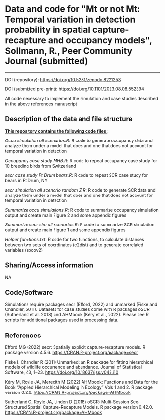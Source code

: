 # Data and code for "Mt or not Mt: Temporal variation in detection probability in spatial capture-recapture and occupancy models", Sollmann, R., Peer Community Journal (submitted)
---

DOI (repository): https://doi.org/10.5281/zenodo.8221253

DOI (submitted pre-print): https://doi.org/10.1101/2023.08.08.552394

All code necessary to implement the simulation and case studies described in the above references manuscript

## Description of the data and file structure

<ins> **This repository contains the following code files** </ins>:

*Occu simulation all scenarios.R*: R code to generate occupancy data and analyze them under a model that does and one that does not account for temporal variation in detection

*Occupancy case study MHB.R*: R code to repeat occupancy case study for 10 breeding birds from Switzerland

*secr case study Ft Drum bears.R*: R code to repeat SCR case study for bears in Ft Drum, NY

*secr simulation all scenario random Z.R*: R code to generate SCR data and analyze them under a model that does and one that does not account for temporal variation in detection

*Summarize occu simulations.R*: R code to summarize occupancy simulation output and create main Figure 2 and some appendix figures

*Summarize secr sim all scenarios.R*: R code to summarize SCR simulation output and create main Figure 1 and some appendix figures

*Helper functions.txt*: R code for two functions, to calculate distances between two sets of coordinates (e2dist) and to generate correlated variables (spcov2)


## Sharing/Access information

NA


## Code/Software

Simulations require packages secr (Efford, 2022) and unmarked (Fiske and Chandler, 2011). Datasets for case studies come with R packages oSCR (Sutherland et al. 2018) and AHMbook (Kéry et al., 2022). Please see R scripts for additional packages used in processing data. 


## References

Efford MG (2022) secr: Spatially explicit capture-recapture models. R package version 4.5.6. https://CRAN.R-project.org/package=secr 

Fiske I, Chandler R (2011) Unmarked: an R package for fitting hierarchical models of wildlife occurrence and abundance. Journal of Statistical Software, 43, 1–23. https://doi.org/10.18637/jss.v043.i10 

Kéry M, Royle JA, Meredith M (2022) AHMbook: Functions and Data for the Book “Applied Hierarchical Modeling in Ecology” Vols 1 and 2. R package version 0.2.6. https://CRAN.R-project.org/package=AHMbook

Sutherland C, Royle JA, Linden D (2018) oSCR: Multi-Session Sex-Structured Spatial Capture-Recapture Models. R package version 0.42.0. https://CRAN.R-project.org/package=AHMbook
